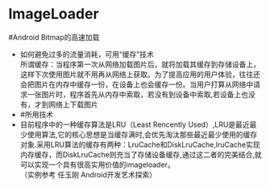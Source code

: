 # ImageLoader
#Android Bitmap的高速加载  
* 如何避免过多的流量消耗，可用“缓存”技术  
所谓缓存：当程序第一次从网络加载图片后，就将加载其缓存到存储设备上，这样下次使用图片就不用再从网络上获取。为了提高应用的用户体验，往往还会把图片在内存中缓存一份，在设备上也会缓存一份。当用户打算从网络中请求一张图片时，程序首先从内存中索取，若没有到设备中索取,若设备上也没有，才到网络上下载图片   
* #所用技术  
* 目前程序中的一种缓存算法是LRU（Least Rencently Used）,LRU是最近最少使用算法,它的核心思想是当缓存满时,会优先淘汰那些最近最少使用的缓存对象.采用LRU算法的缓存有两种：LruCache和DiskLruCache,lruCache实现内存缓存，而DiskLruCache则充当了存储设备缓存,通过这二者的完美结合,就可以实现一个具有很高实用价值的imageloader。  <br>（实例参考  任玉刚  Android开发艺术探索）

